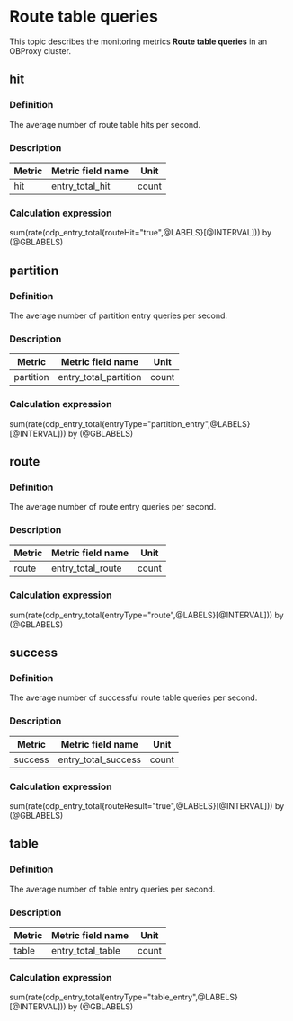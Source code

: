 # Route table queries

This topic describes the monitoring metrics **Route table queries** in an OBProxy cluster.

## hit

### Definition

The average number of route table hits per second.

### Description

| **Metric** | **Metric field name** | **Unit** |
|------------|-----------------------|----------|
| hit        | entry_total_hit       | count    |

### Calculation expression

sum(rate(odp_entry_total{routeHit="true",@LABELS}[@INTERVAL])) by (@GBLABELS)

## partition

### Definition

The average number of partition entry queries per second.

### Description

| **Metric** | **Metric field name** | **Unit** |
|------------|-----------------------|----------|
| partition  | entry_total_partition | count    |

### Calculation expression

sum(rate(odp_entry_total{entryType="partition_entry",@LABELS}[@INTERVAL])) by (@GBLABELS)

## route

### Definition

The average number of route entry queries per second.

### Description

| **Metric** | **Metric field name** | **Unit** |
|------------|-----------------------|----------|
| route      | entry_total_route     | count    |

### Calculation expression

sum(rate(odp_entry_total{entryType="route",@LABELS}[@INTERVAL])) by (@GBLABELS)

## success

### Definition

The average number of successful route table queries per second.

### Description

| **Metric** | **Metric field name** | **Unit** |
|------------|-----------------------|----------|
| success    | entry_total_success   | count    |

### Calculation expression

sum(rate(odp_entry_total{routeResult="true",@LABELS}[@INTERVAL])) by (@GBLABELS)

## table

### Definition

The average number of table entry queries per second.

### Description

| **Metric** | **Metric field name** | **Unit** |
|------------|-----------------------|----------|
| table      | entry_total_table     | count    |

### Calculation expression

sum(rate(odp_entry_total{entryType="table_entry",@LABELS}[@INTERVAL])) by (@GBLABELS)
